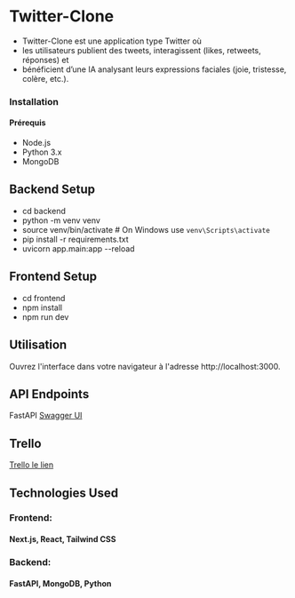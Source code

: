 # Twitter-Clone
- Twitter-Clone est une application type Twitter où 
- les utilisateurs publient des tweets, interagissent (likes, retweets, réponses) et 
- bénéficient d’une IA analysant leurs expressions faciales (joie, tristesse, colère, etc.).

### Installation
#### Prérequis
- Node.js
- Python 3.x
- MongoDB

## Backend Setup
- cd backend
- python -m venv venv
- source venv/bin/activate  # On Windows use `venv\Scripts\activate`
- pip install -r requirements.txt
- uvicorn app.main:app --reload

## Frontend Setup
- cd frontend
- npm install
- npm run dev

## Utilisation
Ouvrez l'interface dans votre navigateur à l'adresse http://localhost:3000.

## API Endpoints
FastAPI  [Swagger UI](#http://localhost:8000/docs)

## Trello
[Trello le lien](#https://trello.com/b/4IJ92z25/mia28-hackathon)


## Technologies Used
### Frontend: 
#### Next.js, React, Tailwind CSS
### Backend: 
#### FastAPI, MongoDB, Python 
